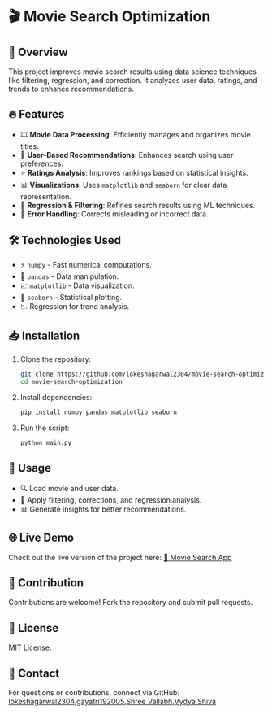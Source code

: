 # 🎬 Movie Search Optimization

## 🌟 Overview
This project improves movie search results using data science techniques like filtering, regression, and correction. It analyzes user data, ratings, and trends to enhance recommendations. 

## 🔥 Features
- 🎞 **Movie Data Processing**: Efficiently manages and organizes movie titles.
- 👤 **User-Based Recommendations**: Enhances search using user preferences.
- ⭐ **Ratings Analysis**: Improves rankings based on statistical insights.
- 📊 **Visualizations**: Uses `matplotlib` and `seaborn` for clear data representation.
- 🤖 **Regression & Filtering**: Refines search results using ML techniques.
- 🔄 **Error Handling**: Corrects misleading or incorrect data.

## 🛠 Technologies Used
- ⚡ `numpy` - Fast numerical computations.
- 📑 `pandas` - Data manipulation.
- 📈 `matplotlib` - Data visualization.
- 🎨 `seaborn` - Statistical plotting.
- 📉 Regression for trend analysis.

## 📥 Installation
1. Clone the repository:
   ```bash
   git clone https://github.com/lokeshagarwal2304/movie-search-optimization.git
   cd movie-search-optimization
   ```
2. Install dependencies:
   ```bash
   pip install numpy pandas matplotlib seaborn
   ```
3. Run the script:
   ```bash
   python main.py
   ```

## 🚀 Usage
- 🔍 Load movie and user data.
- 🔄 Apply filtering, corrections, and regression analysis.
- 📊 Generate insights for better recommendations.

## 🌐 Live Demo
Check out the live version of the project here: [🎥 Movie Search App](https://v0-movie-search-app-xhsekn.vercel.app/)

## 🤝 Contribution
Contributions are welcome! Fork the repository and submit pull requests.

## 📜 License
MIT License.

## 📧 Contact
For questions or contributions, connect via GitHub: [lokeshagarwal2304](https://github.com/lokeshagarwal2304),[gayatri192005](https://github.com/gayatri192005),[Shree Vallabh](https://github.com/vallabh-123
),[Vydya Shiva](https://github.com/Vydyashiva)
